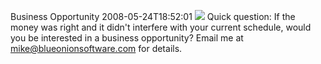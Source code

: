 Business Opportunity
2008-05-24T18:52:01
![](http://tbn0.google.com/images?q=tbn:Yck-ZUBp5sX4AM:http://www.literacynet.org/polar/elements/elements_journals/images_elements_journal/question.gif) Quick question: If the money was right and it didn't interfere with your current schedule, would you be interested in a business opportunity? Email me at [mike@blueonionsoftware.com](mailto:mike@blueonionsoftware.com) for details.
